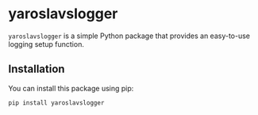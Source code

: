 # yaroslavslogger

`yaroslavslogger` is a simple Python package that provides an easy-to-use logging setup function.

## Installation

You can install this package using pip:

```bash
pip install yaroslavslogger

